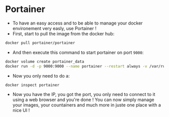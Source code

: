 # Portainer
* To have an easy access and to be able to manage your docker environement very easly, use Portainer !
* First, start to pull the image from the docker hub:
```sh
docker pull portainer/portainer
```
* And then execute this command to start portainer on port `9000`:
```sh
docker volume create portainer_data
docker run -d -p 9000:9000 --name portainer --restart always -v /var/run/docker.sock:/var/run/docker.sock -v portainer_data:/data portainer/portainer
```
* Now you only need to do a:
```sh
docker inspect portainer
```
* Now you have the IP, you got the port, you only need to connect to it using a web browser and you're done ! You can now simply manage your images, your countainers and much more in juste one place with a nice UI !